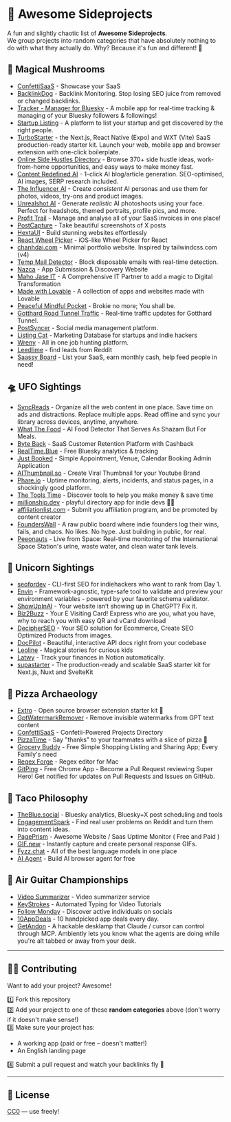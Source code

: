 # 🚀 Awesome Sideprojects

A fun and slightly chaotic list of **Awesome Sideprojects**.  
We group projects into random categories that have absolutely nothing to do with what they actually do. Why? Because it's fun and different! 🎉

## 🎩 Magical Mushrooms

- [ConfettiSaaS](https://confettisaas.com) - Showcase your SaaS
- [BacklinkDog](https://backlinkdog.com) - Backlink Monitoring. Stop losing SEO juice from removed or changed backlinks. 
- [Tracker - Manager for Bluesky](https://linktr.ee/bluesky.tracker) - A mobile app for real-time tracking & managing of your Bluesky followers & followings!
- [Startup Listing](https://startuplist.ing) - A platform to list your startup and get discovered by the right people.
- [TurboStarter](https://www.turbostarter.dev) - the Next.js, React Native (Expo) and WXT (Vite) SaaS production-ready starter kit. Launch your web, mobile app and browser extension with one-click boilerplate.
- [Online Side Hustles Directory](https://esidehustles.com) - Browse 370+ side hustle ideas, work-from-home opportunities, and easy ways to make money fast.
- [Content Redefined AI](https://www.contentredefined.ai) - 1-click AI blog/article generation. SEO-optimised, AI images, SERP research included.
- [The Influencer AI](https://www.theinfluencer.ai) - Create *consistent* AI personas and use them for photos, videos, try-ons and product images.
- [Unrealshot AI](https://www.unrealshot.com) - Generate *realistic* AI photoshoots using your face. Perfect for headshots, themed portraits, profile pics, and more.
- [Profit Trail](https://profit-trail.com) - Manage and analyse all of your SaaS invoices in one place!
- [PostCapture](https://postcapture.com) - Take beautiful screenshots of X posts
- [HextaUI](https://hextaui.com) - Build stunning websites effortlessly
- [React Wheel Picker](https://react-wheel-picker.chanhdai.com) - iOS-like Wheel Picker for React
- [chanhdai.com](https://chanhdai.com) - Minimal portfolio website. Inspired by tailwindcss.com (v4)
- [Temp Mail Detector](https://tempmaildetector.com) - Block disposable emails with real-time detection.
- [Nazca](https://nazca.my) - App Submission & Discovery Website
- [Maho Jase IT](https://www.mjit.in) - A Comprehensive IT Partner to add a magic to Digital Transformation
- [Made with Lovable](https://madewithlovable.com) - A collection of apps and websites made with Lovable
- [Peaceful Mindful Pocket](https://peacefulmindfulpocket.com) - Brokie no more; You shall be.
- [Gotthard Road Tunnel Traffic](https://gotthard-tunnel.com/en/home) - Real-time traffic updates for Gotthard Tunnel.
- [PostSyncer](https://postsyncer.com) - Social media management platform.
- [Listing Cat](https://www.listingcat.com) - Marketing Database for startups and indie hackers
- [Wreny](https://www.wreny.app) - All in one job hunting platform.
- [Leedlime](https://leedlime.com) - find leads from Reddit
- [Saassy Board](https://saassy-board.com) - List your SaaS, earn monthly cash, help feed people in need!

## 🛸 UFO Sightings

- [SyncReads](https://syncreads.com) - Organize all the web content in one place. Save time on ads and distractions. Replace multiple apps. Read offline and sync your library across devices, anytime, anywhere.
- [What The Food](https://whatthefood.io) - AI Food Detector That Serves As Shazam But For Meals. 
- [Byte Back](https://byteback.pro) - SaaS Customer Retention Platform with Cashback
- [RealTime.Blue](https://realtime.blue) - Free Bluesky analytics & tracking
- [Just Booked](https://justbooked.mjit.in) - Simple Appointment, Venue, Calendar Booking Admin Application
- [AIThumbnail.so](https://aithumbnail.so) - Create Viral Thumbnail for your Youtube Brand
- [Phare.io](https://phare.io/) - Uptime monitoring, alerts, incidents, and status pages, in a shockingly good platform.
- [The Tools Time](https://toolstimes.com) - Discover tools to help you make money & save time
- [millionship.dev](https://millionship.dev) - playful directory app for indie devs 🏴‍☠️
- [affiliationlist.com](https://affiliationlist.com) - Submit you affiliation program, and be promoted by content creator
- [FoundersWall](https://www.founderswall.com) - A raw public board where indie founders log their wins, fails, and chaos. No likes. No hype. Just building in public, for real.
- [Peeonauts](https://peeonauts.com/) - Live from Space: Real-time monitoring of the International Space Station's urine, waste water, and clean water tank levels.

## 🦄 Unicorn Sightings

- [seofordev](https://seofor.dev) - CLI-first SEO for indiehackers who want to rank from Day 1.
- [Envin](https://envin.turbostarter.dev) - Framework-agnostic, type-safe tool to validate and preview your environment variables - powered by your favorite schema validator.
- [ShowUpInAI](https://showupinai.com) - Your website isn’t showing up in ChatGPT? Fix it.
- [Biz2Buzz](https://biz2buzz.in) - Your E Visiting Card! Express who are you, what you have, why to reach you with easy QR and vCard download
- [DecipherSEO](https://decipherseo.com) - Your SEO solution for Ecommerce, Create SEO Optimized Products from images.
- [DocPilot](https://docpilot.dev/) - Beautiful, interactive API docs right from your codebase
- [Leoline](https://leoline.fun) - Magical stories for curious kids
- [Latwy](https://latwy.co) - Track your finances in Notion automatically.
- [supastarter](https://supastarter.dev) - The production-ready and scalable SaaS starter kit for Next.js, Nuxt and SvelteKit

## 🍕 Pizza Archaeology

- [Extro](https://git.new/extro) - Open source browser extension starter kit 🧩
- [GptWatermarkRemover](https://gpt-watermark-remover.com) - Remove invisible watermarks from GPT text content
- [ConfettiSaaS](https://confettisaas.com) - Confetii-Powered Projects Directory
- [PizzaTime](https://pizza-time.app) - Say "thanks" to your teammates with a slice of pizza 🍕
- [Grocery Buddy](https://grocerybuddy.mjit.in) - Free Simple Shopping Listing and Sharing App; Every Family's need
- [Regex Forge](https://regexforge.com) - Regex editor for Mac
- [GitPing](https://gitping.app) - Free Chrome App - Become a Pull Request reviewing Super Hero! Get notified for updates on Pull Requests and Issues on GitHub.

## 🌮 Taco Philosophy

- [TheBlue.social](https://theblue.social) - Bluesky analytics, Bluesky+X post scheduling and tools
- [EngagementSpark](https://engagementspark.xyz/) - Find real user problems on Reddit and turn them into content ideas.
- [PagePrism](https://pageprism.com) - Awesome Website / Saas Uptime Monitor ( Free and Paid )
- [GIF.new](https://www.gif.new/) - Instantly capture and create personal response GIFs.
- [Fyzz.chat](https://www.fyzz.chat/chat) - All of the best language models in one place
- [AI Agent](https://aiagent.surf) - Build AI browser agent for free

## 🎸 Air Guitar Championships

- [Video Summarizer](https://summarizevideo.ai) - Video summarizer service
- [KeyStrokes](https://www.keystrok.es) - Automated Typing for Video Tutorials
- [Follow Monday](https://followmonday.com) - Discover active individuals on socials
- [10AppDeals](https://10appdeals.com) - 10 handpicked app deals every day.
- [GetAndon](https://getandon.com) - A hackable desklamp that Claude / cursor can control through MCP. Ambiently lets you know what the agents are doing while you're alt tabbed or away from your desk.

---

## 🧙‍♂️ Contributing

Want to add your project? Awesome!

1️⃣ Fork this repository  
2️⃣ Add your project to one of these **random categories** above (don't worry if it doesn't make sense!)  
3️⃣ Make sure your project has:

- A working app (paid or free – doesn't matter!)
- An English landing page

4️⃣ Submit a pull request and watch your backlinks fly 🚀

---

## 📜 License

[CC0](https://creativecommons.org/publicdomain/zero/1.0/) — use freely!
